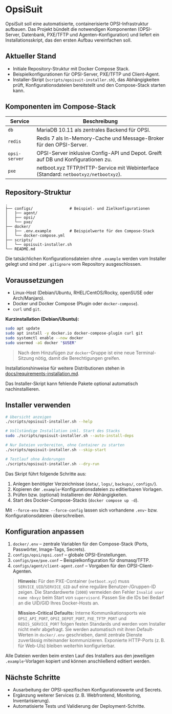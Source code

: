 # OpsiSuit

OpsiSuit soll eine automatisierte, containerisierte OPSI-Infrastruktur aufbauen. Das
Projekt bündelt die notwendigen Komponenten (OPSI-Server, Datenbank, PXE/TFTP und
Agenten-Konfiguration) und liefert ein Installationsskript, das den ersten Aufbau
vereinfachen soll.

## Aktueller Stand

- Initiale Repository-Struktur mit Docker Compose Stack.
- Beispielkonfigurationen für OPSI-Server, PXE/TFTP und Client-Agent.
- Installer-Skript (`scripts/opsisuit-installer.sh`), das Abhängigkeiten prüft,
  Konfigurationsdateien bereitstellt und den Compose-Stack starten kann.

## Komponenten im Compose-Stack

| Service       | Beschreibung                                                                 |
|---------------|------------------------------------------------------------------------------|
| `db`          | MariaDB 10.11 als zentrales Backend für OPSI.                                |
| `redis`       | Redis 7 als In-Memory-Cache und Message-Broker für den OPSI-Server.          |
| `opsi-server` | OPSI-Server inklusive Config-API und Depot. Greift auf DB und Konfigurationen zu. |
| `pxe`         | netboot.xyz TFTP/HTTP-Service mit Webinterface (Standard: `netbootxyz/netbootxyz`). |

## Repository-Struktur

```
.
├── configs/                # Beispiel- und Zielkonfigurationen
│   ├── agent/
│   ├── opsi/
│   └── pxe/
├── docker/
│   ├── .env.example        # Beispielwerte für den Compose-Stack
│   └── docker-compose.yml
├── scripts/
│   └── opsisuit-installer.sh
└── README.md
```

Die tatsächlichen Konfigurationsdateien ohne `.example` werden vom Installer
gelegt und sind per `.gitignore` vom Repository ausgeschlossen.

## Voraussetzungen

- Linux-Host (Debian/Ubuntu, RHEL/CentOS/Rocky, openSUSE oder Arch/Manjaro).
- Docker und Docker Compose (Plugin oder `docker-compose`).
- `curl` und `git`.

**Kurzinstallation (Debian/Ubuntu):**

```bash
sudo apt update
sudo apt install -y docker.io docker-compose-plugin curl git
sudo systemctl enable --now docker
sudo usermod -aG docker "$USER"
```

> Nach dem Hinzufügen zur `docker`-Gruppe ist eine neue Terminal-Sitzung nötig,
> damit die Berechtigungen greifen.

Installationshinweise für weitere Distributionen stehen in
[docs/requirements-installation.md](docs/requirements-installation.md).

Das Installer-Skript kann fehlende Pakete optional automatisch nachinstallieren.

## Installer verwenden

```bash
# Übersicht anzeigen
./scripts/opsisuit-installer.sh --help

# Vollständige Installation inkl. Start des Stacks
sudo ./scripts/opsisuit-installer.sh --auto-install-deps

# Nur Dateien vorbereiten, ohne Container zu starten
./scripts/opsisuit-installer.sh --skip-start

# Testlauf ohne Änderungen
./scripts/opsisuit-installer.sh --dry-run
```

Das Skript führt folgende Schritte aus:

1. Anlegen benötigter Verzeichnisse (`data/`, `logs/`, `backups/`, `configs/`).
2. Kopieren der `.example`-Konfigurationsdateien zu editierbaren Vorlagen.
3. Prüfen bzw. (optional) Installieren der Abhängigkeiten.
4. Start des Docker-Compose-Stacks (`docker compose up -d`).

Mit `--force-env` bzw. `--force-config` lassen sich vorhandene `.env`- bzw.
Konfigurationsdateien überschreiben.

## Konfiguration anpassen

1. `docker/.env` – zentrale Variablen für den Compose-Stack
   (Ports, Passwörter, Image-Tags, Secrets).
2. `configs/opsi/opsi.conf` – globale OPSI-Einstellungen.
3. `configs/pxe/pxe.conf` – Beispielkonfiguration für dnsmasq/TFTP.
4. `configs/agent/client-agent.conf` – Vorgaben für den OPSI-Client-Agenten.

> **Hinweis:** Für den PXE-Container (`netboot.xyz`) muss `SERVICE_UID`/`SERVICE_GID`
> auf eine reguläre Benutzer-/Gruppen-ID zeigen. Die Standardwerte (`1000`) vermeiden
> den Fehler `Invalid user name nbxyz` beim Start von `supervisord`. Passen Sie die IDs
> bei Bedarf an die UID/GID Ihres Docker-Hosts an.

> **Mission-Critical Defaults:** Interne Kommunikationsports wie `OPSI_API_PORT`,
> `OPSI_DEPOT_PORT`, `PXE_TFTP_PORT` und `REDIS_SERVICE_PORT` folgen festen Standards
> und werden vom Installer nicht mehr abgefragt. Sie werden automatisch mit ihren
> Default-Werten in `docker/.env` geschrieben, damit zentrale Dienste zuverlässig
> miteinander kommunizieren. Exponierte HTTP-Ports (z. B. für Web-UIs) bleiben
> weiterhin konfigurierbar.

Alle Dateien werden beim ersten Lauf des Installers aus den jeweiligen
`.example`-Vorlagen kopiert und können anschließend editiert werden.

## Nächste Schritte

- Ausarbeitung der OPSI-spezifischen Konfigurationswerte und Secrets.
- Ergänzung weiterer Services (z. B. Webfrontend, Monitoring, Inventarisierung).
- Automatisierte Tests und Validierung der Deployment-Schritte.
